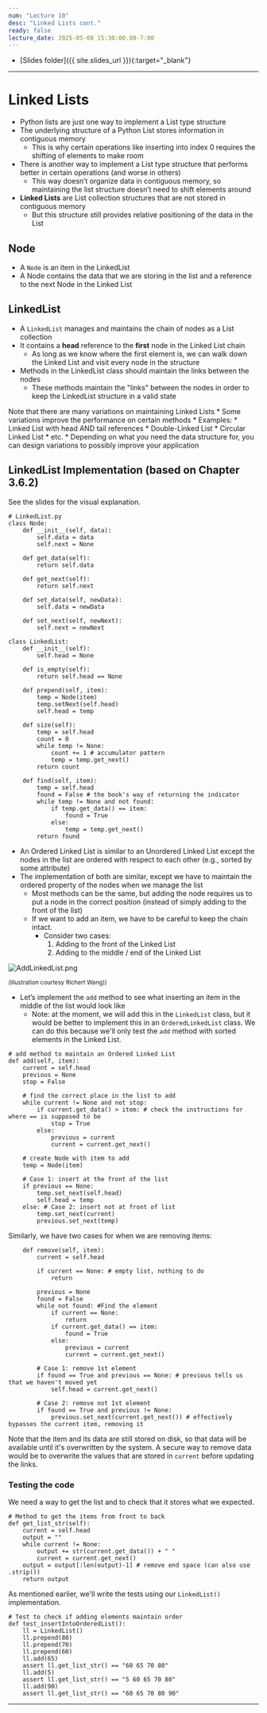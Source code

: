 ```yaml
---
num: "Lecture 10"
desc: "Linked Lists cont."
ready: false
lecture_date: 2025-05-08 15:30:00.00-7:00
---
```


* [Slides folder]({{ site.slides_url }}){:target="_blank"}

---

# Linked Lists

* Python lists are just one way to implement a List type structure
* The underlying structure of a Python List stores information in contiguous memory
	* This is why certain operations like inserting into index 0 requires the shifting of elements to make room
* There is another way to implement a List type structure that performs better in certain operations (and worse in others)
	* This way doesn’t organize data in contiguous memory, so maintaining the list structure doesn’t need to shift elements around
* **Linked Lists** are List collection structures that are not stored in contiguous memory
	* But this structure still provides relative positioning of the data in the List

## Node

* A `Node` is an item in the LinkedList
* A Node contains the data that we are storing in the list and a reference to the next Node in the Linked List

## LinkedList

* A `LinkedList` manages and maintains the chain of nodes as a List collection
* It contains a **head** reference to the **first** node in the Linked List chain
	* As long as we know where the first element is, we can walk down the Linked List and visit every node in the structure
* Methods in the LinkedList class should maintain the links between the nodes
	* These methods maintain the "links" between the nodes in order to keep the LinkedList structure in a valid state


Note that there are many variations on maintaining Linked Lists
	* Some variations improve the performance on certain methods
	* Examples:
		* Linked List with head AND tail references
		* Double-Linked List
		* Circular Linked List
		* etc.
	* Depending on what you need the data structure for, you can design variations to possibly improve your application



## LinkedList Implementation (based on Chapter 3.6.2)

See the slides for the visual explanation.

```
# LinkedList.py
class Node:
	def __init__(self, data):
		self.data = data
		self.next = None

	def get_data(self):
		return self.data

	def get_next(self):
		return self.next

	def set_data(self, newData):
		self.data = newData

	def set_next(self, newNext):
        self.next = newNext

class LinkedList:
	def __init__(self):
		self.head = None

	def is_empty(self):
		return self.head == None

	def prepend(self, item):
		temp = Node(item)
		temp.setNext(self.head)
		self.head = temp

	def size(self):
		temp = self.head
		count = 0
		while temp != None: 
			count += 1 # accumulator pattern
			temp = temp.get_next()
		return count

	def find(self, item):
		temp = self.head
		found = False # the book's way of returning the indicator
		while temp != None and not found:
			if temp.get_data() == item:
				found = True
			else:
				temp = temp.get_next()
		return found
```



* An Ordered Linked List is similar to an Unordered Linked List except the nodes in the list are ordered with respect to each other (e.g., sorted by some attribute)
* The implementation of both are similar, except we have to maintain the ordered property of the nodes when we manage the list
	* Most methods can be the same, but adding the node requires us to put a node in the correct position (instead of simply adding to the front of the list)
  * If we want to add an item, we have to be careful to keep the chain intact.
	* Consider two cases:
		1. Adding to the front of the Linked List
		2. Adding to the middle / end of the Linked List

![AddLinkedList.png](AddLinkedList.png)

<sub>(illustration courtesy Richert Wang))</sub>

* Let’s implement the `add` method to see what inserting an item in the middle of the list would look like
	* Note: at the moment, we will add this in the `LinkedList` class, but it would be better to implement this in an `OrderedLinkedList` class. We can do this because we'll only test the `add` method with sorted elements in the Linked List.

```
# add method to maintain an Ordered Linked List
def add(self, item):
	current = self.head
	previous = None
	stop = False

	# find the correct place in the list to add
	while current != None and not stop:
		if current.get_data() > item: # check the instructions for where == is supposed to be
			stop = True
		else:
			previous = current
			current = current.get_next()

	# create Node with item to add
	temp = Node(item)

	# Case 1: insert at the front of the list
	if previous == None:
		temp.set_next(self.head)
		self.head = temp
	else: # Case 2: insert not at front of list
		temp.set_next(current)
		previous.set_next(temp)
```


Similarly, we have two cases for when we are removing items:
```
	def remove(self, item):
		current = self.head
		
		if current == None: # empty list, nothing to do
			return

		previous = None
		found = False
		while not found: #Find the element
			if current == None:
				return
			if current.get_data() == item:
				found = True
			else:
				previous = current
				current = current.get_next()

		# Case 1: remove 1st element
		if found == True and previous == None: # previous tells us that we haven't moved yet
			self.head = current.get_next()
		
		# Case 2: remove not 1st element
		if found == True and previous != None:
			previous.set_next(current.get_next()) # effectively bypasses the current item, removing it
```

Note that the item and its data are still stored on disk, so that data will be available until it's overwritten by the system. A secure way to remove data would be to overwrite the values that are stored in `current` before updating the links.

### Testing the code

We need a way to get the list and to check that it stores what we expected.

```
# Method to get the items from front to back
def get_list_str(self):
	current = self.head
	output = ""
	while current != None:
		output += str(current.get_data()) + " "
		current = current.get_next()
	output = output[:len(output)-1] # remove end space (can also use .strip())
	return output
```

As mentioned earlier, we'll write the tests using our `LinkedList()` implementation.

```
# Test to check if adding elements maintain order
def test_insertIntoOrderedList():
	ll = LinkedList()
	ll.prepend(80)
	ll.prepend(70)
	ll.prepend(60)
	ll.add(65)
	assert ll.get_list_str() == "60 65 70 80"
	ll.add(5)
	assert ll.get_list_str() == "5 60 65 70 80"
	ll.add(90)
	assert ll.get_list_str() == "60 65 70 80 90"
```

---
